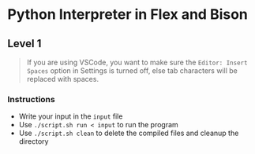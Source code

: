 # Python Interpreter in Flex and Bison

## Level 1

> If you are using VSCode, you want to make sure the `Editor: Insert Spaces` option in Settings is turned off, else tab characters will be replaced with spaces.

### Instructions

- Write your input in the `input` file
- Use `./script.sh run < input` to run the program
- Use `./script.sh clean` to delete the compiled files and cleanup the directory 